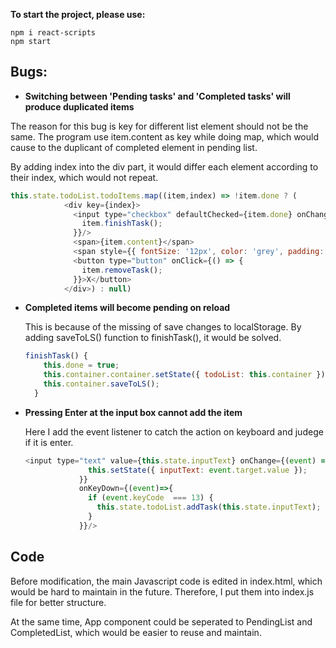 **To start the project, please use:**

``````
npm i react-scripts
npm start
``````

## Bugs:

- **Switching between 'Pending tasks' and 'Completed tasks' will produce duplicated items**
  

The reason for this bug is key for different list element should not be the same. The program use item.content as key while doing map, which would cause to the duplicant of completed element in pending list. 

  By adding index into the div part, it would differ each element according to their index, which would not repeat. 

  ``````javascript
  this.state.todoList.todoItems.map((item,index) => !item.done ? (
              <div key={index}>
                <input type="checkbox" defaultChecked={item.done} onChange={() => {
                  item.finishTask();
                }}/>
                <span>{item.content}</span>
                <span style={{ fontSize: '12px', color: 'grey', padding: '0 10px' }}>{ "Created at: " + item.createdAt}</span>
                <button type="button" onClick={() => {
                  item.removeTask();
                }}>X</button>
              </div>) : null)
  ``````

  

- **Completed items will become pending on reload**

  This is because of the missing of save changes to localStorage. By adding saveToLS() function to finishTask(), it would be solved. 

  ``````javascript
  finishTask() {
      this.done = true;
      this.container.container.setState({ todoList: this.container })
      this.container.saveToLS();
    }
  ``````

  

- **Pressing Enter at the input box cannot add the item**

  Here I add the event listener to catch the action on keyboard and judege if it is enter. 

  ``````javascript
  <input type="text" value={this.state.inputText} onChange={(event) => {
                this.setState({ inputText: event.target.value });
              }} 
              onKeyDown={(event)=>{
                if (event.keyCode  === 13) {
                  this.state.todoList.addTask(this.state.inputText);
                }
              }}/>
  ``````

  

## Code 

Before modification, the main Javascript code is edited in index.html, which would be hard to maintain in the future. Therefore, I put them into index.js file for better structure. 

At the same time, App component could be seperated to PendingList and CompletedList, which would be easier to reuse and maintain. 



